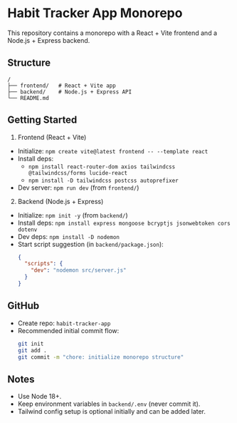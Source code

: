 # Habit Tracker App Monorepo

This repository contains a monorepo with a React + Vite frontend and a Node.js + Express backend.

## Structure

```
/
├── frontend/   # React + Vite app
├── backend/    # Node.js + Express API
└── README.md
```

## Getting Started

1) Frontend (React + Vite)
- Initialize: `npm create vite@latest frontend -- --template react`
- Install deps:
  - `npm install react-router-dom axios tailwindcss @tailwindcss/forms lucide-react`
  - `npm install -D tailwindcss postcss autoprefixer`
- Dev server: `npm run dev` (from `frontend/`)

2) Backend (Node.js + Express)
- Initialize: `npm init -y` (from `backend/`)
- Install deps: `npm install express mongoose bcryptjs jsonwebtoken cors dotenv`
- Dev deps: `npm install -D nodemon`
- Start script suggestion (in `backend/package.json`):
  ```json
  {
    "scripts": {
      "dev": "nodemon src/server.js"
    }
  }
  ```

## GitHub
- Create repo: `habit-tracker-app`
- Recommended initial commit flow:
  ```bash
  git init
  git add .
  git commit -m "chore: initialize monorepo structure"
  ```

## Notes
- Use Node 18+.
- Keep environment variables in `backend/.env` (never commit it).
- Tailwind config setup is optional initially and can be added later.
